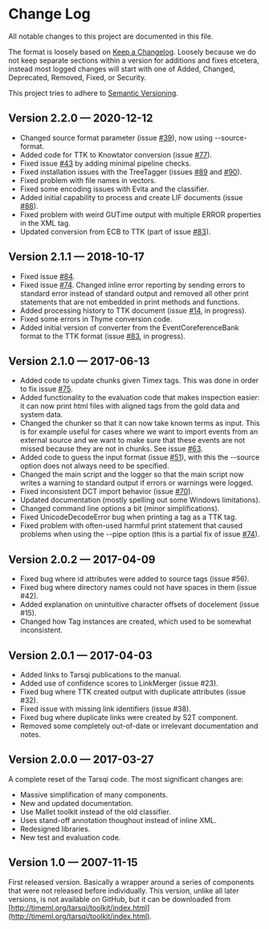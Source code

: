 # Change Log

All notable changes to this project are documented in this file.

The format is loosely based on [Keep a Changelog](http://keepachangelog.com/). Loosely because we do not keep separate sections within a version for additions and fixes etcetera, instead most logged changes will start with one of Added, Changed, Deprecated, Removed, Fixed, or Security.

This project tries to adhere to [Semantic Versioning](http://semver.org/).


## Version 2.2.0 — 2020-12-12

- Changed source format parameter (issue [#39](https://github.com/tarsqi/ttk/issues/39)), now using --source-format.
- Added code for TTK to Knowtator conversion (issue [#77](https://github.com/tarsqi/ttk/issues/77)).
- Fixed issue [#43](https://github.com/tarsqi/ttk/issues/43) by adding minimal pipeline checks.
- Fixed installation issues with the TreeTagger (issues [#89](https://github.com/tarsqi/ttk/issues/89) and [#90](https://github.com/tarsqi/ttk/issues/90)).
- Fixed problem with file names in vectors.
- Fixed some encoding issues with Evita and the classifier.
- Added initial capability to process and create LIF documents (issue [#88](https://github.com/tarsqi/ttk/issues/88)).
- Fixed problem with weird GUTime output with multiple ERROR properties in the XML tag.
- Updated conversion from ECB to TTK (part of issue [#83](https://github.com/tarsqi/ttk/issues/83)).


## Version 2.1.1 — 2018-10-17

- Fixed issue [#84](https://github.com/tarsqi/ttk/issues/84).
- Fixed issue [#74](https://github.com/tarsqi/ttk/issues/74). Changed inline error reporting by sending errors to standard error instead of standard output and removed all other print statements that are not embedded in print methods and functions.
- Added processing history to TTK document (issue [#14](https://github.com/tarsqi/ttk/issues/14), in progress).
- Fixed some errors in Thyme conversion code.
- Added initial version of converter from the EventCoreferenceBank format to the TTK format (issue [#83](https://github.com/tarsqi/ttk/issues/83), in progress).


## Version 2.1.0 — 2017-06-13

- Added code to update chunks given Timex tags. This was done in order to fix issue [#75](https://github.com/tarsqi/ttk/issues/75).
- Added functionality to the evaluation code that makes inspection easier: it can now print html files with aligned tags from the gold data and system data.
- Changed the chunker so that it can now take known terms as input. This is for example useful for cases where we want to import events from an external source and we want to make sure that these events are not missed because they are not in chunks. See issue [#63](https://github.com/tarsqi/ttk/issues/63).
- Added code to guess the input format (issue [#51](https://github.com/tarsqi/ttk/issues/63)), with this the --source option does not always need to be specified.
- Changed the main script and the logger so that the main script now writes a warning to standard output if errors or warnings were logged.
- Fixed inconsistent DCT import behavior (issue [#70](https://github.com/tarsqi/ttk/issues/70)).
- Updated documentation (mostly spelling out some Windows limitations).
- Changed command line options a bit (minor simplifications).
- Fixed UnicodeDecodeError bug when printing a tag as a TTK tag.
- Fixed problem with often-used harmful print statement that caused problems when using the --pipe option (this is a partial fix of issue [#74](https://github.com/tarsqi/ttk/issues/74)).


## Version 2.0.2 — 2017-04-09

- Fixed bug where id attributes were added to source tags (issue #56).
- Fixed bug where directory names could not have spaces in them (issue #42).
- Added explanation on unintuitive character offsets of docelement (issue #15).
- Changed how Tag instances are created, which used to be somewhat inconsistent.


## Version 2.0.1 — 2017-04-03

- Added links to Tarsqi publications to the manual.
- Added use of confidence scores to LinkMerger (issue #23).
- Fixed bug where TTK created output with duplicate attributes (issue #32).
- Fixed issue with missing link identifiers (issue #38).
- Fixed bug where duplicate links were created by S2T component.
- Removed some completely out-of-date or irrelevant documentation and notes.


## Version 2.0.0 — 2017-03-27

A complete reset of the Tarsqi code. The most significant changes are:

- Massive simplification of many components.
- New and updated documentation.
- Use Mallet toolkit instead of the old classifier.
- Uses stand-off annotation thoughout instead of inline XML.
- Redesigned libraries.
- New test and evaluation code.


## Version 1.0 — 2007-11-15

First released version. Basically a wrapper around a series of components that were not released before individually. This version, unlike all later versions, is not available on GitHub, but it can be downloaded from [http://timeml.org/tarsqi/toolkit/index.html](http://timeml.org/tarsqi/toolkit/index.html).
